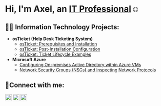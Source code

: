 <h1>Hi, I'm Axel, an <a href="ENTERLINKIN">IT Professional</a>☺</h1>

<h2>👨‍💻 Information Technology Projects:</h2>

- <b>osTicket (Help Desk Ticketing System)</b>
  - [osTicket: Prerequisites and Installation](https://github.com/AxelG23/osticket-prereqs)
  - [osTicket: Post-Installation Configuration](https://github.com/AxelG23/post-install-config)
  - [osTicket: Ticket Lifecycle Examples](https://github.com/AxelG23/ticket-lifecycle)
- <b>Microsoft Azure</b>
  - [Configuring On-premises Active Directory within Azure VMs](https://github.com/AxelG23/configure-ad)
  - [Network Security Groups (NSGs) and Inspecting Network Protocols](https://github.com/AxelG23/azure-network-protocols)

<h2>🤳Connect with me:</h2>

[<img align="left" alt="Josh | Twitter" width="22px" src="https://cdn.jsdelivr.net/npm/simple-icons@v3/icons/twitter.svg" />][twitter]
[<img align="left" alt="Josh | LinkedIn" width="22px" src="https://cdn.jsdelivr.net/npm/simple-icons@v3/icons/linkedin.svg" />][linkedin]
[<img align="left" alt="Josh | Instagram" width="22px" src="https://cdn.jsdelivr.net/npm/simple-icons@v3/icons/instagram.svg" />][instagram]

[twitter]: https://twitter.com/Josh
[instagram]: https://www.instagram.com/Josh
[linkedin]: https://linkedin.com/in/Josh
